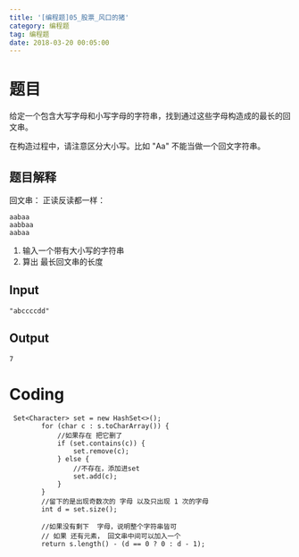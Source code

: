 ```yaml
---
title: '[编程题]05_股票_风口的猪'
category: 编程题
tag: 编程题
date: 2018-03-20 00:05:00
---
```


# 题目

给定一个包含大写字母和小写字母的字符串，找到通过这些字母构造成的最长的回文串。

在构造过程中，请注意区分大小写。比如 "Aa" 不能当做一个回文字符串。

## 题目解释


回文串： 正读反读都一样：
```
aabaa
aabbaa
aabaa
```
1. 输入一个带有大小写的字符串
2. 算出 最长回文串的长度

## Input



```
"abccccdd"
```


## Output


```
7
```

# Coding



```
 Set<Character> set = new HashSet<>();
        for (char c : s.toCharArray()) {
            //如果存在 把它删了
            if (set.contains(c)) {
                set.remove(c);
            } else {
                //不存在，添加进set
                set.add(c);
            }
        }
        //留下的是出现奇数次的 字母 以及只出现 1 次的字母
        int d = set.size();

        //如果没有剩下  字母，说明整个字符串皆可
        // 如果 还有元素， 回文串中间可以加入一个
        return s.length() - (d == 0 ? 0 : d - 1);

```
